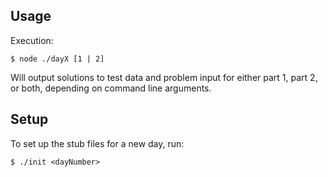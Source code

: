 ## Usage
Execution:

`
$ node ./dayX [1 | 2]
`  

Will output solutions to test data and problem input for either part 1, part 2, or both, depending on command line arguments.

## Setup
To set up the stub files for a new day, run:

`
$ ./init <dayNumber>
`